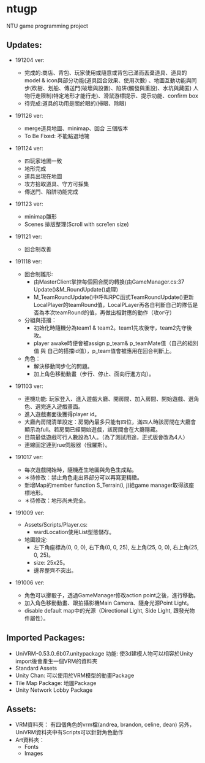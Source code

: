 # ntugp
NTU game programming project

## Updates:
- 191204 ver:
  - 完成的:商店、背包、玩家使用或隨意或背包已滿而丟棄道具、道具的model & icon與部分功能(道具回合效果、使用次數)
    、地圖互動功能與同步(砍樹、划船、傳送門(破壞與設置)、陷阱(觸發與重設)、水坑與藏匿)
    人物行走限制(特定地形才能行走)、滑鼠游標提示、提示功能、confirm box
  - 待完成:道具的功用是關於眼的(掃眼、除眼)
- 191126 ver:
  - merge道具地圖、minimap、回合 三個版本
  - To Be Fixed: 不能點選地塊
- 191124 ver:
  - 四玩家地圖一致
  - 地形完成
  - 道具出現在地圖
  - 攻方拾取道具、守方可採集
  - 傳送門、陷阱功能完成
- 191123 ver:
  - minimap雛形
  - Scenes 排版整理(Scroll with scre1en size)
- 191121 ver:
  - 回合制改善
- 191118 ver:
  - 回合制雛形:
    - 由MasterClient掌控每個回合間的轉換(由GameManager.cs:37 Update()&M_RoundUpdate()處理)
    - M_TeamRoundUpdate()中呼叫RPC函式TeamRoundUpdate()更新LocalPlayer的teamRound值，LocalPLayer再各自判斷自己的隊伍是否為本次teamRound的值，再做出相對應的動作（攻or守）
  - 分組與搭擋：
    - 初始化時隨機分為team1 & team2。team1先攻後守，team2先守後攻。
    - player awake時便會被assign p_team& p_teamMate值（自己的組別值 與 自己的搭擋id值），p_team值會被應用在回合判斷上。
  - 角色：
    - 解決移動同步化的問題。
    - 加上角色移動動畫（步行、停止、面向行進方向）。

- 191103 ver:
  - 連機功能: 玩家登入、進入遊戲大廳、開房間、加入房間、開始遊戲、選角色、選完進入遊戲畫面。
  - 進入遊戲畫面後獲得player id。
  - 大廳內房間清單設定：房間內最多只能有四位，滿四人時該房間在大廳會顯示為full。若房間已經開始遊戲，該房間會在大廳隱藏。
  - 目前最低遊戲可行人數設為1人。（為了測試用途，正式版會改為4人）
  - 連線固定連到rue伺服器（俄羅斯）。

- 191017 ver:
  - 每次遊戲開始時，隨機產生地圖與角色生成點。
  - ＊待修改：禁止角色走出界部分可以再寫更精緻。
  - 新增Map的member function S_Terrain(i, j)給game manager取得該座標地形。
  - ＊待修改：地形尚未完全。

- 191009 ver:
  - Assets/Scripts/Player.cs: 
    - wardLocation使用List<Vector3>型態儲存。
  - 地圖設定:
    - 左下角座標為(0, 0, 0), 右下角(0, 0, 25), 左上角(25, 0, 0), 右上角(25, 0, 25)。
    - size: 25x25。
    - 邊界整齊不突出。
- 191006 ver:
  - 角色可以擲骰子，透過GameManager修改action point之後，進行移動。
  - 加入角色移動動畫、跟拍攝影機Main Camera、隨身光源Point Light。
  - disable default map中的光源（Directional Light, Side Light, 跟發光物件屬性）。
 
## Imported Packages: 
- UniVRM-0.53.0_6b07.unitypackage
  功能: 使3d建模人物可以相容於Unity
  import後會產生一個VRM的資料夾
- Standard Assets
- Unity Chan: 可以使用於VRM模型的動畫Package
- Tile Map Package: 地圖Package
- Unity Network Lobby Package

## Assets:
- VRM資料夾：
  有四個角色的vrm檔(andrea, brandon, celine, dean)
  另外，UniVRM資料夾中有Scripts可以針對角色動作
- Art資料夾：
  - Fonts
  - Images
